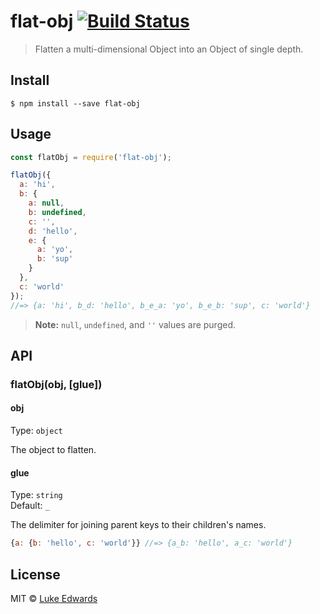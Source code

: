 # flat-obj [![Build Status](https://travis-ci.org/lukeed/flat-obj.svg?branch=master)](https://travis-ci.org/lukeed/flat-obj)

> Flatten a multi-dimensional Object into an Object of single depth.


## Install

```
$ npm install --save flat-obj
```


## Usage

```js
const flatObj = require('flat-obj');

flatObj({
  a: 'hi',
  b: {
    a: null,
    b: undefined,
    c: '',
    d: 'hello',
    e: {
      a: 'yo',
      b: 'sup'
    }
  },
  c: 'world'
});
//=> {a: 'hi', b_d: 'hello', b_e_a: 'yo', b_e_b: 'sup', c: 'world'}
```

> **Note:** `null`, `undefined`, and `''` values are purged.

## API

### flatObj(obj, [glue])

#### obj

Type: `object`

The object to flatten.

#### glue

Type: `string`<br>
Default: `_`

The delimiter for joining parent keys to their children's names.

```javascript
{a: {b: 'hello', c: 'world'}} //=> {a_b: 'hello', a_c: 'world'}
```


## License

MIT © [Luke Edwards](https://lukeed.com)
